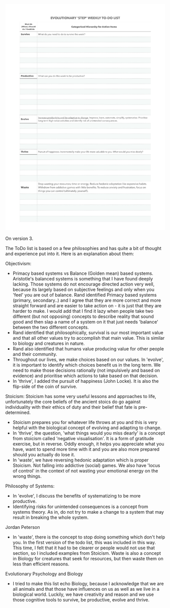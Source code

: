 ![todo_list](/todo_list.jpg?raw=true "ToDo List")

On version 3.

The ToDo list is based on a few philosophies and has quite a bit of thought and experience put into it.
Here is an explanation about them:


Objectivism: 
- Primacy based systems vs Balance (Golden mean) based systems. Aristotle's balanced systems is something that I have found deeply lacking. Those systems do not encourage directed action very well, because its largely based on subjective feelings and only when you 'feel' you are out of balance. Rand identified Primacy based systems (primary, secondary..) and I agree that they are more correct and more straight forward and are easier to take action on - it is just that they are harder to make. I would add that I find it lazy when people take two different (but not opposing) concepts to describe reality that sound good and then slap a name of a system on it that just needs 'balance' between the two different concepts. 
- Rand identified that philosophically, survival is our most important value and that all other values try to accomplish that main value. This is similar to biology and creatures in nature.
- Rand also identified that humans value producing value for other people and their community. 
- Throughout our lives, we make choices based on our values. In 'evolve', it is important to identify which choices
benefit us in the long term. We need to make those decisions rationally (not impulsively and based on evidence) and prioritise which actions to take based on that decision.
- In 'thrive', I added the pursuit of happiness (John Locke). It is also the flip-side of the coin of survive.

Stoicism:
Stoicism has some very useful lessons and approaches to life, unfortunately the core beliefs of the ancient stoics do go against individuality with their ethics of duty and their belief that fate is pre-determined. 
- Stoicism prepares you for whatever life throws at you and this is very helpful with the biological concept of evolving and adapting to change.
- In 'thrive', the question, 'what things would you miss dearly' is a concept from stoicism called 'negative visualisation'. It is a form of gratitude exercise, but in reverse. Oddly enough, it helps you appreciate what you have, want to spend more time with it and you are also more prepared should you actually do lose it.
- In 'waste', we have reversing hedonic adaptation which is proper Stoicism. Not falling into addictive (social) games. We also have 'locus of control' in the context of not wasting your emotional energy on the wrong things.


Philosophy of Systems:
- In 'evolve', I discuss the benefits of systematizing to be more productive.
- Identifying risks for unintended consequences is a concept from systems theory. As in, do not try to make a change to a system that may result in breaking the whole system.

Jordan Peterson
- In 'waste', there is the concept to stop doing something which don't help you. In the first version of the todo list, this was included in this way. This time, I felt that it had to be clearer or people would not use that section, so I included examples from Stoicism. Waste is also a concept in Biology for creatures that seek for resources, but then waste them on less than efficient reasons.

Evolutionary Psychology and Biology
- I tried to make this list echo Biology, because I acknowledge that we are all animals and that those have influences on us as well as we live in a biological world. Luckily, we have creativity and reason and we use those cognitive tools to survive, be productive, evolve and thrive.




